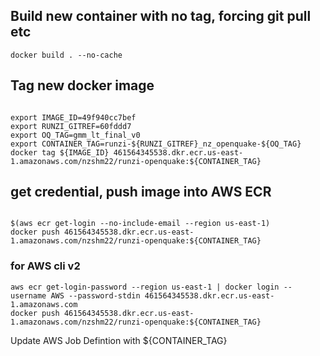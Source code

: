 ## Build new container with no tag, forcing git pull etc
```
docker build . --no-cache
```

## Tag new docker image
```

export IMAGE_ID=49f940cc7bef
export RUNZI_GITREF=60fddd7
export OQ_TAG=gmm_lt_final_v0
export CONTAINER_TAG=runzi-${RUNZI_GITREF}_nz_openquake-${OQ_TAG}
docker tag ${IMAGE_ID} 461564345538.dkr.ecr.us-east-1.amazonaws.com/nzshm22/runzi-openquake:${CONTAINER_TAG}
```

## get credential, push image into AWS ECR

```

$(aws ecr get-login --no-include-email --region us-east-1)
docker push 461564345538.dkr.ecr.us-east-1.amazonaws.com/nzshm22/runzi-openquake:${CONTAINER_TAG}

```

### for AWS cli v2
```
aws ecr get-login-password --region us-east-1 | docker login --username AWS --password-stdin 461564345538.dkr.ecr.us-east-1.amazonaws.com
docker push 461564345538.dkr.ecr.us-east-1.amazonaws.com/nzshm22/runzi-openquake:${CONTAINER_TAG}
```

Update AWS Job Defintion with ${CONTAINER_TAG}